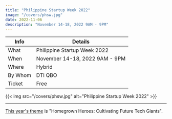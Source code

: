 ```yaml
---
title: "Philippine Startup Week 2022"
image: "/covers/phsw.jpg"
date: 2022-11-06
description: "November 14-18, 2022 9AM - 9PM"
---
```



Info | Details 
--- | ---
What | Philippine Startup Week 2022
When | November 14-18, 2022 9AM - 9PM
Where | Hybrid
By Whom | DTI QBO
Ticket | Free


{{< img src="/covers/phsw.jpg" alt="Philippine Startup Week 2022" >}}

---


[This year's theme](https://www.phstartupweek.com/) is "Homegrown Heroes: Cultivating Future Tech Giants". 

